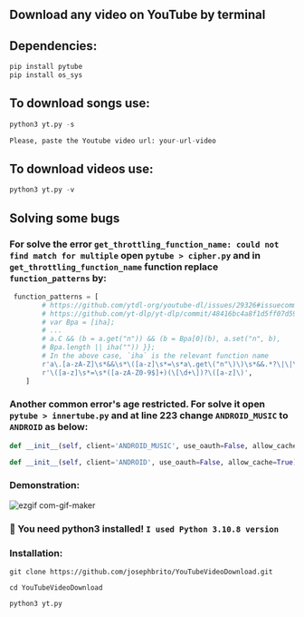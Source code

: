 ## Download any video on YouTube by terminal

## Dependencies:

```python
pip install pytube
pip install os_sys
```

## To download songs use:

```python
python3 yt.py -s

Please, paste the Youtube video url: your-url-video
```

## To download videos use:

```python
python3 yt.py -v
```

## Solving some bugs

### For solve the error `get_throttling_function_name: could not find match for multiple` open `pytube > cipher.py` and in `get_throttling_function_name` function replace `function_patterns` by:

```python
 function_patterns = [
        # https://github.com/ytdl-org/youtube-dl/issues/29326#issuecomment-865985377
        # https://github.com/yt-dlp/yt-dlp/commit/48416bc4a8f1d5ff07d5977659cb8ece7640dcd8
        # var Bpa = [iha];
        # ...
        # a.C && (b = a.get("n")) && (b = Bpa[0](b), a.set("n", b),
        # Bpa.length || iha("")) }};
        # In the above case, `iha` is the relevant function name
        r'a\.[a-zA-Z]\s*&&\s*\([a-z]\s*=\s*a\.get\("n"\)\)\s*&&.*?\|\|\s*([a-z]+)',
        r'\([a-z]\s*=\s*([a-zA-Z0-9$]+)(\[\d+\])?\([a-z]\)',
    ]
```

### Another common error's age restricted. For solve it open `pytube > innertube.py` and at line 223 change `ANDROID_MUSIC` to `ANDROID` as below:

```python
def __init__(self, client='ANDROID_MUSIC', use_oauth=False, allow_cache=True):

def __init__(self, client='ANDROID', use_oauth=False, allow_cache=True):
```

### Demonstration:

![ezgif com-gif-maker](https://user-images.githubusercontent.com/84200694/207482693-bf3a7c8c-c7ce-4291-9bc3-cfc493c8c457.gif)

### 🚦 You need python3 installed! `I used Python 3.10.8 version`

### Installation:

`git clone https://github.com/josephbrito/YouTubeVideoDownload.git`

`cd YouTubeVideoDownload`

`python3 yt.py`
